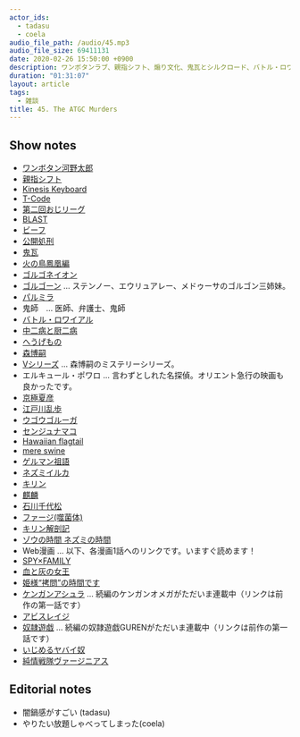 ```yaml
---
actor_ids:
  - tadasu
  - coela
audio_file_path: /audio/45.mp3
audio_file_size: 69411131
date: 2020-02-26 15:50:00 +0900
description: ワンボタンラブ、親指シフト、煽り文化、鬼瓦とシルクロード、バトル・ロワイアルのオレ設定、江戸時代の厨二病、ATGC殺人事件、イルカとセンジュナマコ、キリンと染色体、Web漫画カレンダー、学会の質疑応答について話しました。
duration: "01:31:07"
layout: article
tags: 
  - 雑談
title: 45. The ATGC Murders
---
```


## Show notes
- [ワンボタン河野太郎](https://twitter.com/nillpo/status/1181928772150296578)
- [親指シフト](https://ja.wikipedia.org/wiki/%E8%A6%AA%E6%8C%87%E3%82%B7%E3%83%95%E3%83%88)
- [Kinesis Keyboard](https://kinesis-ergo.com/)
- [T-Code](https://en.wikipedia.org/wiki/T-code)
- [第二回おじリーグ](https://www.youtube.com/watch?v=Q4ejA4XPnJk)
- [BLAST](https://blast.ncbi.nlm.nih.gov/Blast.cgi)
- [ビーフ](https://block.fm/news/Beef_hiphop)
- [公開処刑](https://ja.wikipedia.org/wiki/%E6%9C%80%E7%B5%82%E5%85%B5%E5%99%A8_(%E3%82%A2%E3%83%AB%E3%83%90%E3%83%A0))
- [鬼瓦](https://ja.wikipedia.org/wiki/%E9%AC%BC%E7%93%A6)
- [火の鳥鳳凰編](https://tezukaosamu.net/jp/manga/397.html)
- [ゴルゴネイオン](https://ja.wikipedia.org/wiki/%E3%82%B4%E3%83%AB%E3%82%B4%E3%83%8D%E3%82%A4%E3%82%AA%E3%83%B3)
- [ゴルゴーン](https://ja.wikipedia.org/wiki/%E3%82%B4%E3%83%AB%E3%82%B4%E3%83%BC%E3%83%B3) ... ステンノー、エウリュアレー、メドゥーサのゴルゴン三姉妹。
- [パルミラ](https://ja.wikipedia.org/wiki/%E3%83%91%E3%83%AB%E3%83%9F%E3%83%A9)
- 鬼師　...  医師、弁護士、鬼師
- [バトル・ロワイアル](https://www.amazon.co.jp/dp/B00005LPFK/?tag=researchatf04-22)
- [中二病と厨二病](https://ja.wikipedia.org/wiki/%E4%B8%AD%E4%BA%8C%E7%97%85)
- [へうげもの](https://www.amazon.co.jp/dp/B009KYBZPG/?tag=researchatf04-22)
- [森博嗣](https://ja.wikipedia.org/wiki/%E6%A3%AE%E5%8D%9A%E5%97%A3)
- [Vシリーズ](http://kodanshabunko.com/morihiroshi/Vseries.html) ... 森博嗣のミステリーシリーズ。
- エルキュール・ポワロ ... 言わずとしれた名探偵。オリエント急行の映画も良かったです。
- [京極夏彦](http://www.osawa-office.co.jp/write/kyogoku.html)
- [江戸川乱歩](https://ja.wikipedia.org/wiki/%E6%B1%9F%E6%88%B8%E5%B7%9D%E4%B9%B1%E6%AD%A9)
- [ウゴウゴルーガ](http://www.ugougo.cc/)
- [センジュナマコ](http://karapaia.com/archives/52167973.html)
- [Hawaiian flagtail](https://en.wikipedia.org/wiki/Hawaiian_flagtail)
- [mere swine](https://en.wiktionary.org/wiki/mereswine)
- [ゲルマン祖語](https://ja.wikipedia.org/wiki/%E3%82%B2%E3%83%AB%E3%83%9E%E3%83%B3%E7%A5%96%E8%AA%9E)
- [ネズミイルカ](https://ja.wikipedia.org/wiki/%E3%83%8D%E3%82%BA%E3%83%9F%E3%82%A4%E3%83%AB%E3%82%AB)
- [キリン](https://ja.wikipedia.org/wiki/%E3%82%AD%E3%83%AA%E3%83%B3)
- [麒麟](https://ja.wikipedia.org/wiki/%E9%BA%92%E9%BA%9F)
- [石川千代松](https://ja.wikipedia.org/wiki/%E7%9F%B3%E5%B7%9D%E5%8D%83%E4%BB%A3%E6%9D%BE)
- [ファージ(噬菌体)](https://zh.wikipedia.org/wiki/%E5%99%AC%E8%8F%8C%E4%BD%93)
- [キリン解剖記](https://www.amazon.co.jp/dp/4816366792/?tag=researchatf04-22)
- [ゾウの時間 ネズミの時間](https://www.amazon.co.jp/dp/4121010876/?tag=researchatf04-22)
- Web漫画 ... 以下、各漫画1話へのリンクです。いますぐ読めます！
- [SPY×FAMILY](https://shonenjumpplus.com/episode/10834108156648240735)
- [血と灰の女王](https://urasunday.com/title/243/25398)
- [姫様“拷問”の時間です](https://urasunday.com/title/243/25398)
- [ケンガンアシュラ](https://urasunday.com/title/3/122) ... 続編のケンガンオメガがただいま連載中（リンクは前作の第一話です）
- [アビスレイジ](https://shonenjumpplus.com/episode/10834108156630906580)
- [奴隷遊戯](https://shonenjumpplus.com/episode/13932016480028904016) ... 続編の奴隷遊戯GURENがただいま連載中（リンクは前作の第一話です）
- [いじめるヤバイ奴](https://pocket.shonenmagazine.com/episode/10834108156633701443)
- [純情戦隊ヴァージニアス](https://shonenjumpplus.com/episode/10834108156652687570) 

## Editorial notes
- 闇鍋感がすごい (tadasu)
- やりたい放題しゃべってしまった(coela)
